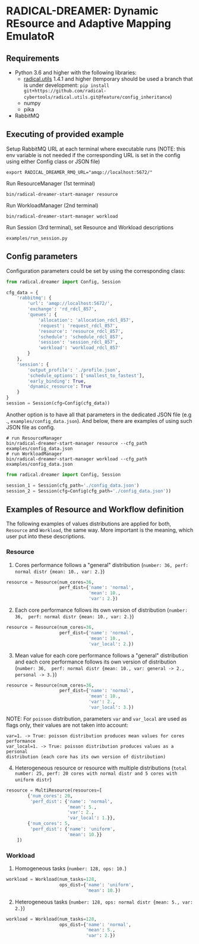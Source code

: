 # RADICAL-DREAMER: Dynamic REsource and Adaptive Mapping EmulatoR

## Requirements

* Python 3.6 and higher with the following libraries:
  * [radical.utils](https://github.com/radical-cybertools/radical.utils) 1.4.1 
  and higher (temporary should be used a branch that is under development: 
  `pip install git+https://github.com/radical-cybertools/radical.utils.git@feature/config_inheritance`)
  * numpy
  * pika
* RabbitMQ

## Executing of provided example
Setup RabbitMQ URL at each terminal where executable runs (NOTE: this env 
variable is not needed if the corresponding URL is set in the config using 
either Config class or JSON file)
```shell script
export RADICAL_DREAMER_RMQ_URL="amqp://localhost:5672/"
```
Run ResourceManager (1st terminal)
```shell script
bin/radical-dreamer-start-manager resource
```
Run WorkloadManager (2nd terminal)
```shell script
bin/radical-dreamer-start-manager workload
```
Run Session (3rd terminal), set Resource and Workload descriptions
```shell script
examples/run_session.py
```

## Config parameters
Configuration parameters could be set by using the corresponding class:
```python
from radical.dreamer import Config, Session

cfg_data = {
    'rabbitmq': {
        'url': 'amqp://localhost:5672/',
        'exchange': 'rd_rdcl_857',
        'queues': {
            'allocation': 'allocation_rdcl_857',
            'request': 'request_rdcl_857',
            'resource': 'resource_rdcl_857',
            'schedule': 'schedule_rdcl_857',
            'session': 'session_rdcl_857',
            'workload': 'workload_rdcl_857'
        }
    },
    'session': {
        'output_profile': './profile.json',
        'schedule_options': ['smallest_to_fastest'],
        'early_binding': True,
        'dynamic_resource': True
    }
}
session = Session(cfg=Config(cfg_data))
```
Another option is to have all that parameters in the dedicated JSON file (e.g
., `examples/config_data.json`). And below, there are examples of using
 such JSON file as config.
```shell script
# run ResourceManager
bin/radical-dreamer-start-manager resource --cfg_path examples/config_data.json
# run WorkloadManager
bin/radical-dreamer-start-manager workload --cfg_path examples/config_data.json
```
```python
from radical.dreamer import Config, Session

session_1 = Session(cfg_path='./config_data.json')
session_2 = Session(cfg=Config(cfg_path='./config_data.json'))
```

## Examples of Resource and Workflow definition
The following examples of values distributions are applied for both, `Resource` 
and `Workload`, the same way. More important is the meaning, which user put into
these descriptions.

### Resource
1) Cores performance follows a "general" distribution (`number: 36, perf: 
normal distr {mean: 10., var: 2.}`)
```python
resource = Resource(num_cores=36,
                    perf_dist={'name': 'normal',
                               'mean': 10.,
                               'var': 2.})
```
2) Each core performance follows its own version of distribution (`number: 36, 
perf: normal distr {mean: 10., var: 2.}`)
```python
resource = Resource(num_cores=36,
                    perf_dist={'name': 'normal',
                               'mean': 10.,
                               'var_local': 2.})
```
3) Mean value for each core performance follows a "general" distribution and 
each core performance follows its own version of distribution (`number: 36, 
perf: normal distr {mean: 10., var: general -> 2., personal -> 3.}`)
```python
resource = Resource(num_cores=36,
                    perf_dist={'name': 'normal',
                               'mean': 10.,
                               'var': 2.,
                               'var_local': 3.})
```
NOTE: For `poisson` distribution, parameters `var` and `var_local` are used 
as flags only, their values are not taken into account:
```
var=1. -> True: poisson distribution produces mean values for cores performance
var_local=1. -> True: poisson distribution produces values as a personal 
distribution (each core has its own version of distribution)
```
4) Heterogeneous resource or resource with multiple distributions (`total
 number: 25, perf: 20 cores with normal distr and 5 cores with uniform distr`)
```python
resource = MultiResource(resources=[
        {'num_cores': 20,
         'perf_dist': {'name': 'normal',
                       'mean': 5.,
                       'var': 2.,
                       'var_local': 1.}},
        {'num_cores': 5,
         'perf_dist': {'name': 'uniform',
                       'mean': 10.}}
    ])
```

### Workload
1) Homogeneous tasks (`number: 128, ops: 10.`)
```python
workload = Workload(num_tasks=128,
                    ops_dist={'name': 'uniform',
                              'mean': 10.})
```
2) Heterogeneous tasks (`number: 128, ops: normal distr {mean: 5., var: 2.}`)
```python
workload = Workload(num_tasks=128,
                    ops_dist={'name': 'normal',
                              'mean': 5.,
                              'var': 2.})
```
